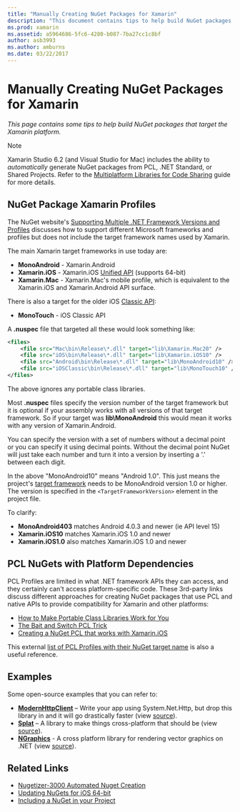 ```yaml
---
title: "Manually Creating NuGet Packages for Xamarin"
description: "This document contains tips to help build NuGet packages that target the Xamarin platform. It describes NuGet package Xamarin profiles, PCL NuGets with platform dependencies, and links to various open-source samples."
ms.prod: xamarin
ms.assetid: a5964686-5fc6-4280-b087-7ba27cc1c8bf
author: asb3993
ms.author: amburns
ms.date: 03/22/2017
---
```


# Manually Creating NuGet Packages for Xamarin

_This page contains some tips to help build NuGet packages that target the Xamarin platform._

> [!NOTE]
> Xamarin Studio 6.2 (and Visual Studio for Mac) includes the ability to
> _automatically_ generate NuGet packages from PCL, .NET Standard, or
> Shared Projects. Refer to the 
> [Multiplatform Libraries for Code Sharing](~/cross-platform/app-fundamentals/nuget-multiplatform-libraries/index.md)
> guide for more details.

## NuGet Package Xamarin Profiles

The NuGet website's [Supporting Multiple .NET Framework Versions and Profiles](https://docs.nuget.org/create/enforced-package-conventions)
discusses how to support different Microsoft frameworks and profiles
but does not include the target framework names used by Xamarin.

The main Xamarin target frameworks in use today are:

* **MonoAndroid** - Xamarin.Android
* **Xamarin.iOS** - Xamarin.iOS [Unified API](~/cross-platform/macios/unified/index.md) (supports 64-bit)
* **Xamarin.Mac** - Xamarin.Mac's mobile profile, which is equivalent
  to the Xamarin.iOS and Xamarin.Android API surface.

There is also a target for the older iOS [Classic API](~/cross-platform/macios/unified/index.md):

* **MonoTouch** - iOS Classic API

A **.nuspec** file that targeted all these would look something like:

```xml
<files>
    <file src="Mac\bin\Release\*.dll" target="lib\Xamarin.Mac20" />
    <file src="iOS\bin\Release\*.dll" target="lib\Xamarin.iOS10" />
    <file src="Android\bin\Release\*.dll" target="lib\MonoAndroid10" />
    <file src="iOSClassic\bin\Release\*.dll" target="lib\MonoTouch10" />
</files>
```

The above ignores any portable class libraries.

Most **.nuspec** files specify the version number of the target framework but it is
optional if your assembly works with all versions of that target framework. So
if your target was **lib\MonoAndroid** this would mean it works with any version
of Xamarin.Android.

You can specify the version with a set of numbers without a decimal point or
you can specify it using decimal points. Without the decimal point NuGet will
just take each number and turn it into a version by inserting a '.' between
each digit.

In the above "MonoAndroid10" means "Android 1.0". This just means the
project's [target framework](~/android/app-fundamentals/android-api-levels.md)
needs to be MonoAndroid version 1.0 or higher. The
version is specified in the `<TargetFrameworkVersion>` element in the project
file.

To clarify:

- **MonoAndroid403** matches Android 4.0.3 and newer (ie API level 15)
- **Xamarin.iOS10** matches Xamarin.iOS 1.0 and newer
- **Xamarin.iOS1.0** also matches Xamarin.iOS 1.0 and newer

## PCL NuGets with Platform Dependencies

PCL Profiles are limited in what .NET framework APIs they can access,
and they certainly can't access platform-specific code. These 3rd-party links
discuss different approaches for creating NuGet packages that use PCL
and native APIs to provide compatibility for Xamarin and other platforms:

- [How to Make Portable Class Libraries Work for You](http://blogs.msdn.com/b/dsplaisted/archive/2012/08/27/how-to-make-portable-class-libraries-work-for-you.aspx)
- [The Bait and Switch PCL Trick](http://log.paulbetts.org/the-bait-and-switch-pcl-trick/)
- [Creating a NuGet PCL that works with Xamarin.iOS](http://www.jimbobbennett.io/creating-a-nuget-pcl-that-works-with-xamarin-ios/)

This external [list of PCL Profiles with their NuGet target name](http://embed.plnkr.co/03ck2dCtnJogBKHJ9EjY)
is also a useful reference.

## Examples

Some open-source examples that you can refer to:

- [**ModernHttpClient**](https://www.nuget.org/packages/modernhttpclient/) – Write your app using System.Net.Http, but drop this library in and it will go drastically faster (view [source](https://github.com/paulcbetts/ModernHttpClient)).
- [**Splat**](https://www.nuget.org/packages/Splat/) – A library to make things cross-platform that should be (view [source](https://github.com/paulcbetts/Splat)).
- [**NGraphics**](https://www.nuget.org/packages/NGraphics/) - A cross platform library for rendering vector graphics on .NET (view [source](https://github.com/praeclarum/NGraphics/blob/master/NGraphics.nuspec)).

## Related Links

- [Nugetizer-3000 Automated Nuget Creation](~/cross-platform/app-fundamentals/nuget-multiplatform-libraries/index.md)
- [Updating NuGets for iOS 64-bit](https://blog.xamarin.com/how-to-update-nuget-packages-for-64-bit/)
- [Including a NuGet in your Project](https://docs.microsoft.com/visualstudio/mac/nuget-walkthrough)
